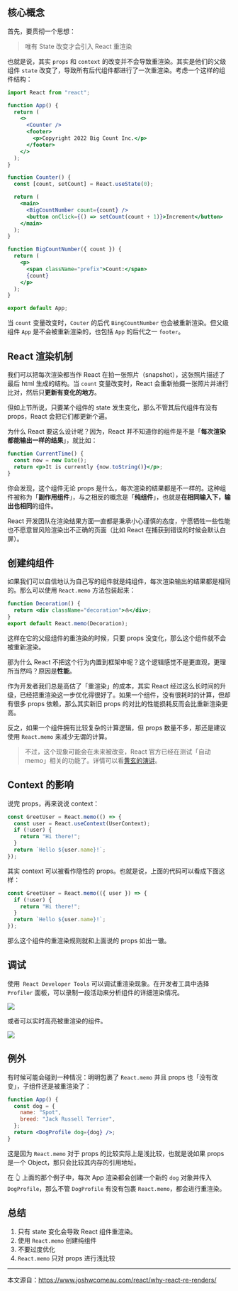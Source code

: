 ## 核心概念

首先，要贯彻一个思想：

> 唯有 State 改变才会引入 React 重渲染

也就是说，其实 `props` 和 `context` 的改变并不会导致重渲染。其实是他们的父级组件 `state` 改变了，导致所有后代组件都进行了一次重渲染。考虑一个这样的组件结构：

```jsx
import React from "react";

function App() {
  return (
    <>
      <Counter />
      <footer>
        <p>Copyright 2022 Big Count Inc.</p>
      </footer>
    </>
  );
}

function Counter() {
  const [count, setCount] = React.useState(0);

  return (
    <main>
      <BigCountNumber count={count} />
      <button onClick={() => setCount(count + 1)}>Increment</button>
    </main>
  );
}

function BigCountNumber({ count }) {
  return (
    <p>
      <span className="prefix">Count:</span>
      {count}
    </p>
  );
}

export default App;
```

当 `count` 变量改变时，`Couter` 的后代 `BingCountNumber` 也会被重新渲染。但父级组件 `App` 是不会被重新渲染的，也包括 `App` 的后代之一 `footer`。

## React 渲染机制

我们可以把每次渲染都当作 React 在拍一张照片（snapshot），这张照片描述了最后 html 生成的结构。当 `count` 变量改变时，React 会重新拍摄一张照片并进行比对，然后只**更新有变化的地方**。

但如上节所说，只要某个组件的 state 发生变化，那么不管其后代组件有没有 props，React 会把它们都更新个遍。

为什么 React 要这么设计呢？因为，React 并不知道你的组件是不是「**每次渲染都能输出一样的结果**」，就比如：

```jsx
function CurrentTime() {
  const now = new Date();
  return <p>It is currently {now.toString()}</p>;
}
```

你会发现，这个组件无论 props 是什么，每次渲染的结果都是不一样的。这种组件被称为「**副作用组件**」，与之相反的概念是「**纯组件**」，也就是**在相同输入下，输出也相同**的组件。

React 开发团队在渲染结果方面一直都是秉承小心谨慎的态度，宁愿牺牲一些性能也不愿意冒风险渲染出不正确的页面（比如 React 在捕获到错误的时候会默认白屏）。

## 创建纯组件

如果我们可以自信地认为自己写的组件就是纯组件，每次渲染输出的结果都是相同的。那么可以使用 `React.memo` 方法包装起来：

```jsx
function Decoration() {
  return <div className="decoration">⛵️</div>;
}
export default React.memo(Decoration);
```

这样在它的父级组件的重渲染的时候，只要 props 没变化，那么这个组件就不会被重新渲染。

那为什么 React 不把这个行为内置到框架中呢？这个逻辑感觉不是更直观，更理所当然吗？原因是**性能**。

作为开发者我们总是高估了「重渲染」的成本，其实 React 经过这么长时间的升级，已经把重渲染这一步优化得很好了。如果一个组件，没有很耗时的计算，但却有很多 props 依赖，那么其实新旧 props 的对比的性能损耗反而会比重新渲染更高。

反之，如果一个组件拥有比较复杂的计算逻辑，但 props 数量不多，那还是建议使用 `React.memo` 来减少无谓的计算。

> 不过，这个现象可能会在未来被改变，React 官方已经在测试「自动 memo」相关的功能了。详情可以看[黄玄的演讲](https://www.youtube.com/watch?v=lGEMwh32soc)。

## Context 的影响

说完 props，再来说说 context：

```jsx
const GreetUser = React.memo(() => {
  const user = React.useContext(UserContext);
  if (!user) {
    return "Hi there!";
  }
  return `Hello ${user.name}!`;
});
```

其实 context 可以被看作隐性的 props。也就是说，上面的代码可以看成下面这样：

```jsx
const GreetUser = React.memo(({ user }) => {
  if (!user) {
    return "Hi there!";
  }
  return `Hello ${user.name}!`;
});
```

那么这个组件的重渲染规则就和上面说的 props 如出一辙。

## 调试

使用` React Developer Tools` 可以调试重渲染现象。在开发者工具中选择 `Profiler` 面板，可以录制一段活动来分析组件的详细渲染情况。

![](https://tva1.sinaimg.cn/large/008vxvgGgy1h7bqiwch77j30ic0a674s.jpg)

或者可以实时高亮被重渲染的组件。

![](https://tva1.sinaimg.cn/large/008vxvgGgy1h7bqjh8l1gj30im08mq39.jpg)

## 例外

有时候可能会碰到一种情况：明明包裹了 `React.memo` 并且 props 也「没有改变」，子组件还是被重渲染了：

```jsx
function App() {
  const dog = {
    name: "Spot",
    breed: "Jack Russell Terrier",
  };
  return <DogProfile dog={dog} />;
}
```

这是因为 `React.memo` 对于 props 的比较实际上是浅比较，也就是说如果 props 是一个 Object，那只会比较其内存的引用地址。

在 👆 上面的那个例子中，每次 App 渲染都会创建一个新的 `dog` 对象并传入 `DogProfile`，那么不管 `DogProfile` 有没有包裹 `React.memo`，都会进行重渲染。

## 总结

1. 只有 state 变化会导致 React 组件重渲染。
2. 使用 `React.memo` 创建纯组件
3. 不要过度优化
4. `React.memo` 只对 props 进行浅比较

---

本文源自：https://www.joshwcomeau.com/react/why-react-re-renders/

